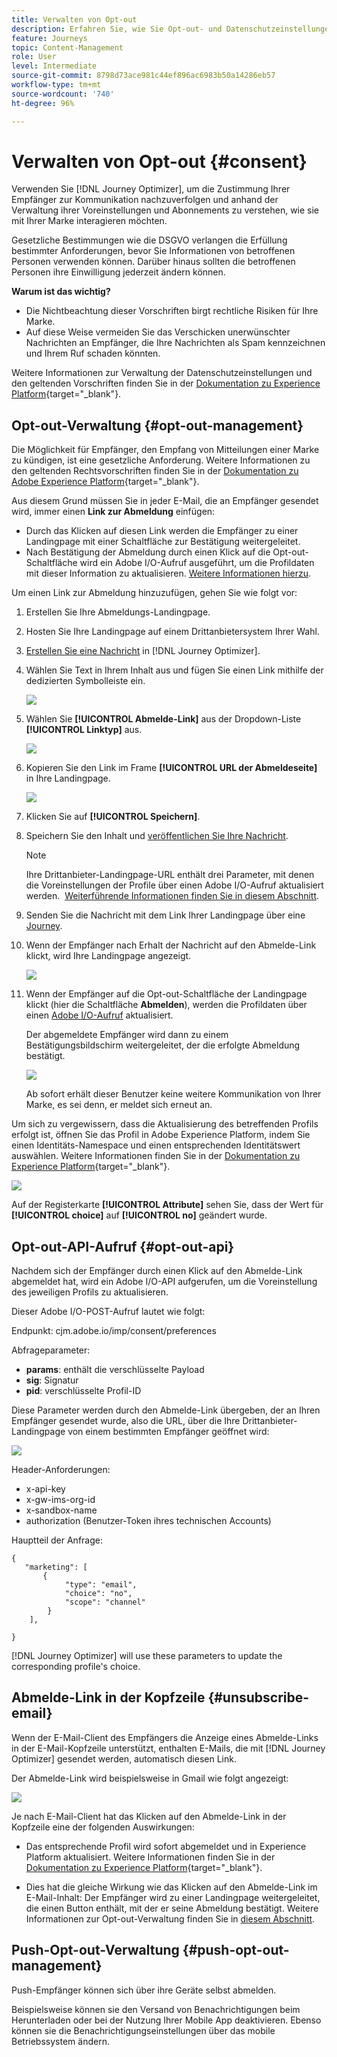 ```yaml
---
title: Verwalten von Opt-out
description: Erfahren Sie, wie Sie Opt-out- und Datenschutzeinstellungen verwalten können
feature: Journeys
topic: Content-Management
role: User
level: Intermediate
source-git-commit: 8798d73ace981c44ef896ac6983b50a14286eb57
workflow-type: tm+mt
source-wordcount: '740'
ht-degree: 96%

---
```


# Verwalten von Opt-out {#consent}

Verwenden Sie [!DNL Journey Optimizer], um die Zustimmung Ihrer Empfänger zur Kommunikation nachzuverfolgen und anhand der Verwaltung ihrer Voreinstellungen und Abonnements zu verstehen, wie sie mit Ihrer Marke interagieren möchten. <!--Their preferences and subscriptions are handled through Consent management.-->

Gesetzliche Bestimmungen wie die DSGVO verlangen die Erfüllung bestimmter Anforderungen, bevor Sie Informationen von betroffenen Personen verwenden können. Darüber hinaus sollten die betroffenen Personen ihre Einwilligung jederzeit ändern können.

**Warum ist das wichtig?**

* Die Nichtbeachtung dieser Vorschriften birgt rechtliche Risiken für Ihre Marke.
* Auf diese Weise vermeiden Sie das Verschicken unerwünschter Nachrichten an Empfänger, die Ihre Nachrichten als Spam kennzeichnen und Ihrem Ruf schaden könnten.

Weitere Informationen zur Verwaltung der Datenschutzeinstellungen und den geltenden Vorschriften finden Sie in der [Dokumentation zu Experience Platform](https://experienceleague.adobe.com/docs/experience-platform/privacy/home.html?lang=de){target=&quot;_blank&quot;}.

<!--* Recipients should be able to opt-in/opt-out from receiving electronic communication through one or more channel
* Recipients expect the brand to offer preference centre capability that controls how brand should engage with them (example: channel of communication, invasive and non-invasive tracking etc). This helps to fulfil regulatory obligations and also facilitates quality engagement with recipient. 
* The third category is the capability to offer subscription to recipients (newsletter, etc)-->

## Opt-out-Verwaltung {#opt-out-management}

Die Möglichkeit für Empfänger, den Empfang von Mitteilungen einer Marke zu kündigen, ist eine gesetzliche Anforderung. Weitere Informationen zu den geltenden Rechtsvorschriften finden Sie in der [Dokumentation zu Adobe Experience Platform](https://experienceleague.adobe.com/docs/experience-platform/privacy/regulations/overview.html#regulations){target=&quot;_blank&quot;}.

Aus diesem Grund müssen Sie in jeder E-Mail, die an Empfänger gesendet wird, immer einen **Link zur Abmeldung** einfügen:
* Durch das Klicken auf diesen Link werden die Empfänger zu einer Landingpage mit einer Schaltfläche zur Bestätigung weitergeleitet.
* Nach Bestätigung der Abmeldung durch einen Klick auf die Opt-out-Schaltfläche wird ein Adobe I/O-Aufruf ausgeführt, um die Profildaten mit dieser Information zu aktualisieren. [Weitere Informationen hierzu](#consent-service-api).

Um einen Link zur Abmeldung hinzuzufügen, gehen Sie wie folgt vor:

1. Erstellen Sie Ihre Abmeldungs-Landingpage.
1. Hosten Sie Ihre Landingpage auf einem Drittanbietersystem Ihrer Wahl.
1. [Erstellen Sie eine Nachricht](../../help/using/create-message.md) in [!DNL Journey Optimizer].

   <!--The link to your landing page should contain a static URL and the profile ID.-->

1. Wählen Sie Text in Ihrem Inhalt aus und fügen Sie einen Link mithilfe der dedizierten Symbolleiste ein.

   ![](assets/opt-out-insert-link.png)

1. Wählen Sie **[!UICONTROL Abmelde-Link]** aus der Dropdown-Liste **[!UICONTROL Linktyp]** aus.

   ![](assets/opt-out-link-type.png)

1. Kopieren Sie den Link im Frame **[!UICONTROL URL der Abmeldeseite]** in Ihre Landingpage.

   ![](assets/opt-out-link-url.png)

1. Klicken Sie auf **[!UICONTROL Speichern]**.

1. Speichern Sie den Inhalt und [veröffentlichen Sie Ihre Nachricht](../../help/using/publish-manage-message.md).

   >[!NOTE]
   >
   >Ihre Drittanbieter-Landingpage-URL enthält drei Parameter, mit denen die Voreinstellungen der Profile über einen Adobe I/O-Aufruf aktualisiert werden. &#x200B; [Weiterführende Informationen finden Sie in diesem Abschnitt](#consent-service-api).

1. Senden Sie die Nachricht mit dem Link Ihrer Landingpage über eine [Journey](building-journeys/journey.md).

1. Wenn der Empfänger nach Erhalt der Nachricht auf den Abmelde-Link klickt, wird Ihre Landingpage angezeigt.

   ![](assets/opt-out-lp-example.png)

1. Wenn der Empfänger auf die Opt-out-Schaltfläche der Landingpage klickt (hier die Schaltfläche **Abmelden**), werden die Profildaten über einen [Adobe I/O-Aufruf](#opt-out-api) aktualisiert.

   Der abgemeldete Empfänger wird dann zu einem Bestätigungsbildschirm weitergeleitet, der die erfolgte Abmeldung bestätigt.

   ![](assets/opt-out-confirmation-example.png)

   Ab sofort erhält dieser Benutzer keine weitere Kommunikation von Ihrer Marke, es sei denn, er meldet sich erneut an.

Um sich zu vergewissern, dass die Aktualisierung des betreffenden Profils erfolgt ist, öffnen Sie das Profil in Adobe Experience Platform, indem Sie einen Identitäts-Namespace und einen entsprechenden Identitätswert auswählen. Weitere Informationen finden Sie in der [Dokumentation zu Experience Platform](https://experienceleague.adobe.com/docs/experience-platform/profile/ui/user-guide.html#getting-started){target=&quot;_blank&quot;}.

![](assets/opt-out-profile-choice.png)

Auf der Registerkarte **[!UICONTROL Attribute]** sehen Sie, dass der Wert für **[!UICONTROL choice]** auf **[!UICONTROL no]** geändert wurde.

<!--The opt-out URL is resolved upon each recipient receiving the message. It is then personalized with the relevant encrypted parameters (profile ID, profile name, journey ID, sandbox ID, and message execution ID).-->

## Opt-out-API-Aufruf {#opt-out-api}

Nachdem sich der Empfänger durch einen Klick auf den Abmelde-Link abgemeldet hat, wird ein Adobe I/O-API <!--Consent service API to capture the encrypted data and-->aufgerufen, um die Voreinstellung des jeweiligen Profils zu aktualisieren.

Dieser Adobe I/O-POST-Aufruf lautet wie folgt:

Endpunkt: cjm.adobe.io/imp/consent/preferences

Abfrageparameter:
* **params**: enthält die verschlüsselte Payload
* **sig**: Signatur <!--which signature?-->
* **pid**: verschlüsselte Profil-ID

Diese Parameter werden durch den Abmelde-Link übergeben, der an Ihren Empfänger gesendet wurde, also die URL, über die Ihre Drittanbieter-Landingpage von einem bestimmten Empfänger geöffnet wird:

![](assets/opt-out-parameters.png)

<!--QUESTION: How do you get the URL built for each recipient? Do you have to wait until each targeted recipient receives the unsubscribe link or can you deduce it in advance? Is it done automatically upon the API call or do you have to do something manually for each profile? In other words will the LP automatically include the 3 parameters or do you have to insert something manually? Still not completely clear-->

Header-Anforderungen:
* x-api-key
* x-gw-ims-org-id
* x-sandbox-name
* authorization (Benutzer-Token ihres technischen Accounts) <!--How do you find this information? And other header elements?-->

Hauptteil der Anfrage:

```
{
   "marketing": [
       {
            "type": "email",           
            "choice": "no",          
            "scope": "channel"       
        }
    ],
 
}
```

<!--The Consent service /-->[!DNL Journey Optimizer] will <!--decrypt and-->use these parameters to update the corresponding profile's choice.
<!--and provide an answer back to the landing page.-->

## Abmelde-Link in der Kopfzeile {#unsubscribe-email}

Wenn der E-Mail-Client des Empfängers die Anzeige eines Abmelde-Links in der E-Mail-Kopfzeile unterstützt, enthalten E-Mails, die mit [!DNL Journey Optimizer] gesendet werden, automatisch diesen Link.

Der Abmelde-Link wird beispielsweise in Gmail wie folgt angezeigt:

![](assets/unsubscribe-email.png)

Je nach E-Mail-Client hat das Klicken auf den Abmelde-Link in der Kopfzeile eine der folgenden Auswirkungen:

* Das entsprechende Profil wird sofort abgemeldet und in Experience Platform aktualisiert. Weitere Informationen finden Sie in der [Dokumentation zu Experience Platform](https://experienceleague.adobe.com/docs/experience-platform/profile/ui/user-guide.html#getting-started){target=&quot;_blank&quot;}.

* Dies hat die gleiche Wirkung wie das Klicken auf den Abmelde-Link im E-Mail-Inhalt: Der Empfänger wird zu einer Landingpage weitergeleitet, die einen Button enthält, mit der er seine Abmeldung bestätigt. Weitere Informationen zur Opt-out-Verwaltung finden Sie in [diesem Abschnitt](#opt-out-management).

## Push-Opt-out-Verwaltung {#push-opt-out-management}

Push-Empfänger können sich über ihre Geräte selbst abmelden.

Beispielsweise können sie den Versand von Benachrichtigungen beim Herunterladen oder bei der Nutzung Ihrer Mobile App deaktivieren. Ebenso können sie die Benachrichtigungseinstellungen über das mobile Betriebssystem ändern.
